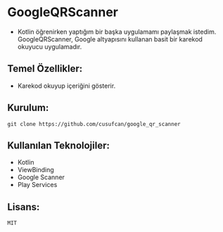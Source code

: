 # GoogleQRScanner

+ Kotlin öğrenirken yaptığım bir başka uygulamamı paylaşmak istedim. GoogleQRScanner, Google altyapısını kullanan basit bir karekod okuyucu uygulamadır.

## Temel Özellikler:

+ Karekod okuyup içeriğini gösterir.

## Kurulum:

    git clone https://github.com/cusufcan/google_qr_scanner

## Kullanılan Teknolojiler:

+ Kotlin
+ ViewBinding
+ Google Scanner
+ Play Services

## Lisans:

    MIT
